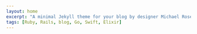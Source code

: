 ```yaml
---
layout: home
excerpt: "A minimal Jekyll theme for your blog by designer Michael Rose."
tags: [Ruby, Rails, blog, Go, Swift, Elixir]
---
```

